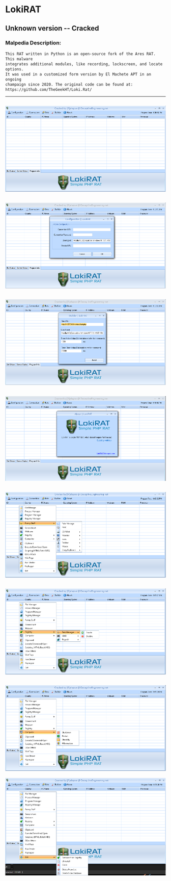 # LokiRAT
## Unknown version -- Cracked
### Malpedia Description:
```
This RAT written in Python is an open-source fork of the Ares RAT. This malware 
integrates additional modules, like recording, lockscreen, and locate options. 
It was used in a customized form version by El Machete APT in an ongoing 
champaign since 2020. The original code can be found at: 
https://github.com/TheGeekHT/Loki.Rat/
```
---
![loki-1](Pictures/LokiRAT/loki-1.png)
---
![loki-2](Pictures/LokiRAT/loki-2.png)
---
![loki-3](Pictures/LokiRAT/loki-3.png)
---
![loki-4](Pictures/LokiRAT/loki-4.png)
---
![loki-5](Pictures/LokiRAT/loki-5.png)
---
![loki-6](Pictures/LokiRAT/loki-6.png)
---
![loki-7](Pictures/LokiRAT/loki-7.png)
---
![loki-8](Pictures/LokiRAT/loki-8.png)
